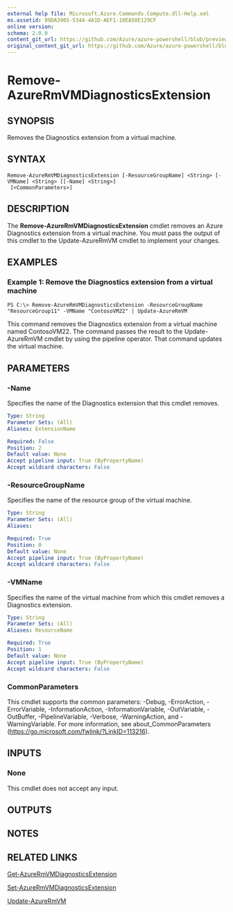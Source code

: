 ```yaml
---
external help file: Microsoft.Azure.Commands.Compute.dll-Help.xml
ms.assetid: 89DA3965-5344-4A1D-AEF1-10EA58E129CF
online version:
schema: 2.0.0
content_git_url: https://github.com/Azure/azure-powershell/blob/preview/src/ResourceManager/Compute/Stack/Commands.Compute/help/Remove-AzureRmVMDiagnosticsExtension.md
original_content_git_url: https://github.com/Azure/azure-powershell/blob/preview/src/ResourceManager/Compute/Stack/Commands.Compute/help/Remove-AzureRmVMDiagnosticsExtension.md
---
```


# Remove-AzureRmVMDiagnosticsExtension

## SYNOPSIS
Removes the Diagnostics extension from a virtual machine.

## SYNTAX

```
Remove-AzureRmVMDiagnosticsExtension [-ResourceGroupName] <String> [-VMName] <String> [[-Name] <String>]
 [<CommonParameters>]
```

## DESCRIPTION
The **Remove-AzureRmVMDiagnosticsExtension** cmdlet removes an Azure Diagnostics extension from a virtual machine.
You must pass the output of this cmdlet to the Update-AzureRmVM cmdlet to implement your changes.

## EXAMPLES

### Example 1: Remove the Diagnostics extension from a virtual machine
```
PS C:\> Remove-AzureRmVMDiagnosticsExtension -ResourceGroupName "ResourceGroup11" -VMName "ContosoVM22" | Update-AzureRmVM
```

This command removes the Diagnostics extension from a virtual machine named ContosoVM22.
The command passes the result to the Update-AzureRmVM cmdlet by using the pipeline operator.
That command updates the virtual machine.

## PARAMETERS

### -Name
Specifies the name of the Diagnostics extension that this cmdlet removes.

```yaml
Type: String
Parameter Sets: (All)
Aliases: ExtensionName

Required: False
Position: 2
Default value: None
Accept pipeline input: True (ByPropertyName)
Accept wildcard characters: False
```

### -ResourceGroupName
Specifies the name of the resource group of the virtual machine.

```yaml
Type: String
Parameter Sets: (All)
Aliases: 

Required: True
Position: 0
Default value: None
Accept pipeline input: True (ByPropertyName)
Accept wildcard characters: False
```

### -VMName
Specifies the name of the virtual machine from which this cmdlet removes a Diagnostics extension.

```yaml
Type: String
Parameter Sets: (All)
Aliases: ResourceName

Required: True
Position: 1
Default value: None
Accept pipeline input: True (ByPropertyName)
Accept wildcard characters: False
```

### CommonParameters
This cmdlet supports the common parameters: -Debug, -ErrorAction, -ErrorVariable, -InformationAction, -InformationVariable, -OutVariable, -OutBuffer, -PipelineVariable, -Verbose, -WarningAction, and -WarningVariable. For more information, see about_CommonParameters (https://go.microsoft.com/fwlink/?LinkID=113216).

## INPUTS

### None
This cmdlet does not accept any input.

## OUTPUTS

## NOTES

## RELATED LINKS

[Get-AzureRmVMDiagnosticsExtension](./Get-AzureRMVMDiagnosticsExtension.md)

[Set-AzureRmVMDiagnosticsExtension](./Set-AzureRMVMDiagnosticsExtension.md)

[Update-AzureRmVM](./Update-AzureRmVM.md)


